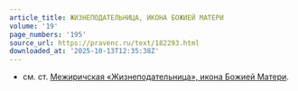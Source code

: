 ```yaml
---
article_title: ЖИЗНЕПОДАТЕЛЬНИЦА, ИКОНА БОЖИЕЙ МАТЕРИ
volume: '19'
page_numbers: '195'
source_url: https://pravenc.ru/text/182293.html
downloaded_at: '2025-10-13T12:35:38Z'
---
```


- см. ст. [Межиричская «Жизнеподательница», икона Божией Матери](<https://pravenc.ru/text/Межиричская  Жизнеподательница   икона Божией Матери.html>).
